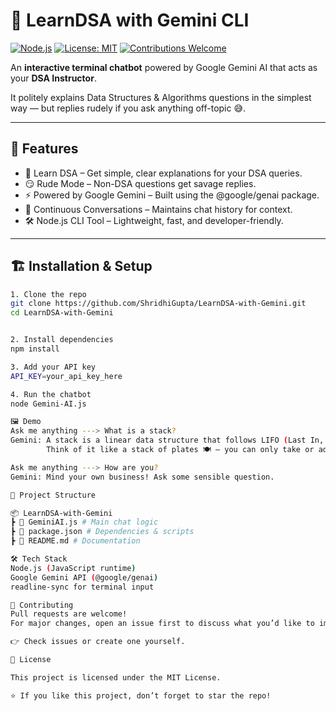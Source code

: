 # 📘 LearnDSA with Gemini CLI

[![Node.js](https://img.shields.io/badge/Node.js-18+-green.svg)](https://nodejs.org/) [![License: MIT](https://img.shields.io/badge/License-MIT-blue.svg)](LICENSE) [![Contributions Welcome](https://img.shields.io/badge/Contributions-Welcome-orange.svg)](../../issues)

An **interactive terminal chatbot** powered by Google Gemini AI that acts as your **DSA Instructor**.

It politely explains Data Structures & Algorithms questions in the simplest way — but replies rudely if you ask anything off-topic 😅.

---

## 🚀 Features
- 📘 Learn DSA – Get simple, clear explanations for your DSA queries.
- 😏 Rude Mode – Non-DSA questions get savage replies.
- ⚡ Powered by Google Gemini – Built using the @google/genai package.
- 🔄 Continuous Conversations – Maintains chat history for context.
- 🛠️ Node.js CLI Tool – Lightweight, fast, and developer-friendly.

---

## 🏗️ Installation & Setup

```bash
1. Clone the repo
git clone https://github.com/ShridhiGupta/LearnDSA-with-Gemini.git
cd LearnDSA-with-Gemini


2. Install dependencies
npm install

3. Add your API key
API_KEY=your_api_key_here

4. Run the chatbot
node Gemini-AI.js

🖼️ Demo
Ask me anything ---> What is a stack?
Gemini: A stack is a linear data structure that follows LIFO (Last In, First Out). 
        Think of it like a stack of plates 🍽️ — you can only take or add from the top.

Ask me anything ---> How are you?
Gemini: Mind your own business! Ask some sensible question.

📂 Project Structure

📦 LearnDSA-with-Gemini
┣ 📜 GeminiAI.js # Main chat logic
┣ 📜 package.json # Dependencies & scripts
┣ 📜 README.md # Documentation

🛠️ Tech Stack
Node.js (JavaScript runtime)
Google Gemini API (@google/genai)
readline-sync for terminal input

🤝 Contributing
Pull requests are welcome!
For major changes, open an issue first to discuss what you’d like to improve.

👉 Check issues or create one yourself.

📜 License

This project is licensed under the MIT License.

⭐ If you like this project, don’t forget to star the repo!
